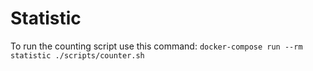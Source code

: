 # Statistic

To run the counting script use this command:
`docker-compose run --rm statistic ./scripts/counter.sh`
